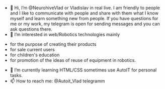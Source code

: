 - 👋 Hi, I’m @NeurohiveVlad or Vladislav in real live.
I am friendly to people and I like to communicate with people and share with them what I know myself and learn something new from people.
If you have questions for me or my work, my telegram is open for sending messages and you can ask questions there.
- 👀 I’m interested in web/Robotics technologies mainly 
* for the purpose of creating their products 
* for sale current users 
* for children's education 
* for promotion of the ideas of reuse of equipment in robotics.
- 🌱 I’m currently learning HTML/CSS sometimes use AutoIT for personal tasks.
- 📫 How to reach me: @Autoit_Vlad telegramm

<!---
NeurohiveVlad/NeurohiveVlad is a ✨ special ✨ repository because its `README.md` (this file) appears on your GitHub profile.
You can click the Preview link to take a look at your changes.
--->
